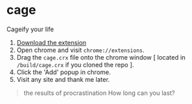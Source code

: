 cage
====

Cageify your life

1. [Download the extension](https://github.com/robcalcroft/cage/blob/master/build/cage.crx?raw=true)
2. Open chrome and visit `chrome://extensions`.
3. Drag the `cage.crx` file onto the chrome window [ located in `/build/cage.crx` if you cloned the repo ].
4. Click the 'Add' popup in chrome.
5. Visit any site and thank me later.

> the results of procrastination
> How long can you last?
